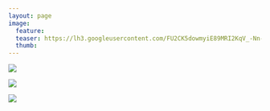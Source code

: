 ```yaml
---
layout: page
image:
  feature:
  teaser: https://lh3.googleusercontent.com/FU2CK5dowmyiE89MRI2KqV_-Nn-H4Qc1RLfWNL16_Rg=w245
  thumb:
---
```


[![](https://lh3.googleusercontent.com/yJZysGmSDIdXpNufyjflO_OEjYj4cwVIQGugrIRmsFc=w800)](https://lh3.googleusercontent.com/yJZysGmSDIdXpNufyjflO_OEjYj4cwVIQGugrIRmsFc=s0)

[![](https://lh3.googleusercontent.com/T9cBfUlkzvNeWIyn1e6f8uW92JLtKWDwPsmkJkTrw7c=w800)](https://lh3.googleusercontent.com/T9cBfUlkzvNeWIyn1e6f8uW92JLtKWDwPsmkJkTrw7c=s0)

[![](https://lh3.googleusercontent.com/01GYlVatGlShL_gjhPNz8slG4bLxLqou1bopU1Lhh6Q=w800)](https://lh3.googleusercontent.com/01GYlVatGlShL_gjhPNz8slG4bLxLqou1bopU1Lhh6Q=s0)
